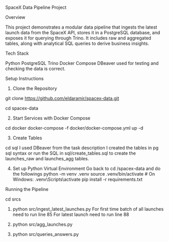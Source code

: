 SpaceX Data Pipeline Project

Overview

This project demonstrates a modular data pipeline that ingests the latest launch data from the SpaceX API, stores it in a PostgreSQL database, and exposes it for querying through Trino. It includes raw and aggregated tables, along with analytical SQL queries to derive business insights.

Tech Stack

Python
PostgreSQL
Trino
Docker Compose
DBeaver used for testing and checking the data is correct.

Setup Instructions
1. Clone the Repository

git clone https://github.com/eldaramir/spacex-data.git

cd spacex-data

2. Start Services with Docker Compose

cd docker 
docker-compose -f docker/docker-compose.yml up -d

3. Create Tables 

cd sql 
I used DBeaver from the task description I created the tables in pg sql syntax
or run the SQL in sql/create_tables.sql to create the launches_raw and launches_agg tables.

4. Set up Python Virtual Environment
Go back to cd /spacex-data and do the followings
python -m venv .venv
source .venv/bin/activate   # On Windows: .venv\Scripts\activate
pip install -r requirements.txt

Running the Pipeline

cd srcs
1. python src/ingest_latest_launches.py
For first time batch of all launches need to run line 85
For latest launch need to run line 88

2. python src/agg_launches.py

3. python src/queries_answers.py
